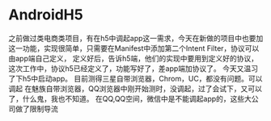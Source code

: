 # AndroidH5
之前做过类电商类项目，有在h5中调起app这一需求，今天在新做的项目中也要加这一功能，实现很简单，只需要在Manifest中添加第二个Intent Filter，协议可以由app端自己定义，
定义好后，告诉h5端，他们的实现中要用到定义好的协议，这次工作中，协议h5已经定义了，功能写好了，差app端加协议了。
今天又温习了下h5中启动app。
目前测得三星自带浏览器，Chrom，UC，都没有问题。可以调起
在魅族自带浏览器，QQ浏览器中刚开始测时，没调起，过了会试下，又可以了，什么鬼，我也不知道。
在QQ,QQ空间，微信中是不能调起app的，这些大公司做了限制导流
